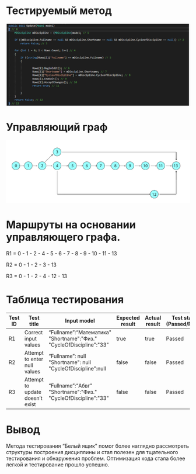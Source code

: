 # Тестируемый метод
![alt text](CODE.png "Тестируемый метод")

# Управляющий граф
![alt text](GRAPH.png "Управляющий граф")

# Маршруты на основании управляющего графа.

R1 = 0 - 1 - 2 - 4 - 5 - 6 - 7 - 8 - 9 - 10 - 11 - 13

R2 = 0 - 1 - 2 - 3 - 13

R3 = 0 - 1 - 2 - 4 - 12 - 13

# Таблица тестирования 

| Test ID | Test title | Input model | Expected result | Actual result | Test status (Passed/Failed)|
| --- | --- | --- | --- | --- | --- |
| R1 | Correct input values | “Fullname”:“Математика" "Shortname":"Физ." "CycleOfDiscipline":"33" | true | true | Passed |
| R2 | Attempt to enter null values | “Fullname”: null "Shortname": null "CycleOfDiscipline":null | false | false | Passed |
| R3 | Attempt to update doesn’t exist | “Fullname”:“Абвг” "Shortname":"Физ." "CycleOfDiscipline":"33" | false | false | Passed|




# Вывод

Метода тестирования “Белый ящик” помог более наглядно рассмотреть структуры построения дисциплины и стал полезен для тщательного тестирования и обнаружения проблем. 
Оптимизация кода стала более легкой и тестирование прошло успешно.


